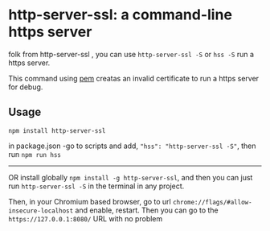 # http-server-ssl: a command-line https server

folk from http-server-ssl , you can use `http-server-ssl -S` or `hss -S` run a https server.

This command using [pem](https://github.com/Dexus/pem#readme) creatas an invalid certificate to run a https server for debug.


## Usage

`npm install http-server-ssl`

in package.json -go to scripts and add, `"hss": "http-server-ssl -S"`, then run `npm run hss`

---

OR install globally
`npm install -g http-server-ssl`, and then you can just run `http-server-ssl -S` in the terminal in any project.

Then, in your Chromium based browser, go to url `chrome://flags/#allow-insecure-localhost` and enable, restart. Then you can go to the `https://127.0.0.1:8080/` URL with no problem
